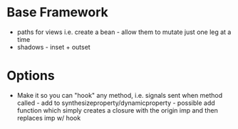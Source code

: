 # Base Framework
- paths for views i.e. create a bean - allow them to mutate just one leg at a time
- shadows - inset + outset

# Options
- Make it so you can "hook" any method, i.e. signals sent when method called - add to synthesizeproperty/dynamicproperty - possible add function which simply creates a closure with the origin imp and then replaces imp w/ hook


